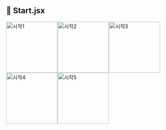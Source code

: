 ## 📃 Start.jsx

<img width="140" alt="시작1" src="https://user-images.githubusercontent.com/90544907/207823182-916cd995-11c3-4ad6-94c8-987b069fa10b.png"><img width="140" alt="시작2" src="https://user-images.githubusercontent.com/90544907/207823192-1c24d632-26b5-4a57-b4ca-175ad2f373a8.png"><img width="140" alt="시작3" src="https://user-images.githubusercontent.com/90544907/207823204-ec30d889-43ea-468c-b0b7-5c7e37e70639.png"><img width="140" alt="시작4" src="https://user-images.githubusercontent.com/90544907/207823211-03039639-a8be-441d-8b53-21b9eccbc7c0.png"><img width="140" alt="시작5" src="https://user-images.githubusercontent.com/90544907/207823221-9f98c5aa-ac97-4805-8abf-a05dceb95c0e.png">
